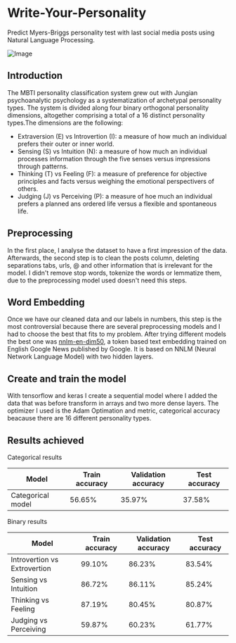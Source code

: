 # Write-Your-Personality
Predict Myers-Briggs personality test with last social media posts using Natural Language Processing.

![Image](https://user-images.githubusercontent.com/70896372/117457835-edaddd00-af49-11eb-8ec8-e033bd5b9a1a.png)

## Introduction
The MBTI personality classification system grew out with Jungian psychoanalytic psychology as a systematization of archetypal personality types. The system is divided along four binary orthogonal personality dimensions, altogether comprising a total of a 16 distinct personality types.The dimensions are the following:

- Extraversion (E) vs Introvertion (I): a measure of how much an individual prefers their outer or inner world. 
- Sensing (S) vs Intuition (N): a measure of how much an individual processes information through the five senses versus impressions through patterns.
- Thinking (T) vs Feeling (F): a measure of preference for objective principles and facts versus weighing the emotional perspectivers of others. 
- Judging (J) vs Perceiving (P): a measure of hoe much an individual prefers a planned ans ordered life versus a flexible and spontaneous life.

## Preprocessing
In the first place, I analyse the dataset to have a first impression of the data. Afterwards, the second step is to clean the posts column, deleting separations tabs, urls, @ and other information that is irrelevant for the model. I didn't remove stop words, tokenize the words or lemmatize them, due to the preprocessing model used doesn't need this steps.

## Word Embedding
Once we have our cleaned data and our labels in numbers, this step is the most controversial because there are several preprocessing models and I had to choose the best that fits to my problem. After trying different models the best one was [nnlm-en-dim50](https://tfhub.dev/google/nnlm-en-dim50/2), a token based text embedding trained on English Google News published by Google. It is based on NNLM (Neural Network Language Model) with two hidden layers. 

## Create and train the model
With tensorflow and keras I create a sequential model where I added the data that was before transform in arrays and two more dense layers. The optimizer I used is the Adam Optimation and metric, categorical accuracy beacause there are 16 different personality types.

## Results achieved
Categorical results

| Model      | Train accuracy | Validation accuracy | Test accuracy|
| ----------- | ----------- | ---------------| ---------------| 
| Categorical model   |  56.65%       | 35.97%|     37.58% |

Binary results

| Model      | Train accuracy | Validation accuracy | Test accuracy|
| ----------- | ----------- | ---------------| ---------------| 
| Introvertion vs Extrovertion  |  99.10%       | 86.23%|     83.54% |
| Sensing vs Intuition  |  86.72%       | 86.11%|     85.24% |
| Thinking vs Feeling  |  87.19%       | 80.45%|     80.87% |
| Judging vs Perceiving  |  59.87%       | 60.23%|     61.77% |







